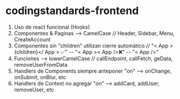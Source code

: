 # codingstandards-frontend

1. Uso de react funcional (Hooks)
2. Componentes & Paginas --> CamelCase // Header, Sidebar, Menu, CreateAccount 
3. Componentes sin "children" utilizan cierre automático // "< App >{children}</ App > ✅" -- "< App >< App />❌" -- "< App />"
4. Funciones --> lowerCamelCase // callEndpoint, callFetch, geData, removeUserFromData
5. Handlers de Components siempre anteponer "on" --> onChange, onSubmit, onBlur, etc
6. Handlers de Context no agregar "on" --> addCard, addUser, removeUser, etc
